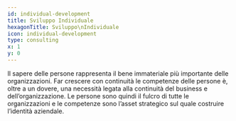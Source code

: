 ```yaml
---
id: individual-development
title: Sviluppo Individuale
hexagonTitle: Sviluppo\nIndividuale
icon: individual-development
type: consulting
x: 1
y: 0
---
```


Il sapere delle persone rappresenta il bene immateriale più importante delle organizzazioni. Far crescere con continuità le competenze delle persone è, oltre a un dovere, una necessità legata alla continuità del business e dell’organizzazione. Le persone sono quindi il fulcro di tutte le organizzazioni e le competenze sono l’asset strategico sul quale costruire l’identità aziendale.